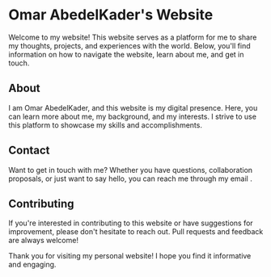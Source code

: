 # Omar AbedelKader's Website

Welcome to my website! This website serves as a platform for me to share my thoughts, projects, and experiences with the world. Below, you'll find information on how to navigate the website, learn about me, and get in touch.


## About

I am Omar AbedelKader, and this website is my digital presence. Here, you can learn more about me, my background, and my interests. I strive to use this platform to showcase my skills and accomplishments.


## Contact

Want to get in touch with me? Whether you have questions, collaboration proposals, or just want to say hello, you can reach me through my email .


## Contributing

If you're interested in contributing to this website or have suggestions for improvement, please don't hesitate to reach out. Pull requests and feedback are always welcome!


Thank you for visiting my personal website! I hope you find it informative and engaging.


